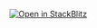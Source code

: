 [![Open in StackBlitz](https://developer.stackblitz.com/img/open_in_stackblitz.svg)](https://github.com/dictybase-playground/image-component-demo/tree/feat/resize?file=src/Image.tsx)
